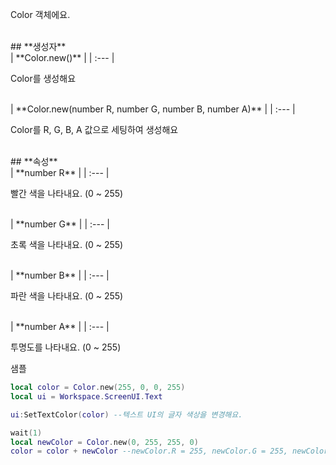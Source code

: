
Color 객체에요. 
<br>
## **생성자**

<br>
| **Color.new()** |
| :--- |

Color를 생성해요 
<br>
| **Color.new(number R, number G, number B, number A)** |
| :--- |

Color를 R, G, B, A 값으로 세팅하여 생성해요 
<br>
## **속성**

<br>
| **number R** |
| :--- |

빨간 색을 나타내요. (0 ~ 255) 
<br>
| **number G** |
| :--- |

초록 색을 나타내요. (0 ~ 255) 
<br>
| **number B** |
| :--- |

파란 색을 나타내요. (0 ~ 255) 
<br>
| **number A** |
| :--- |

투명도를 나타내요. (0 ~ 255) 

샘플 

```lua
local color = Color.new(255, 0, 0, 255)
local ui = Workspace.ScreenUI.Text

ui:SetTextColor(color) --텍스트 UI의 글자 색상을 변경해요.

wait(1)
local newColor = Color.new(0, 255, 255, 0)
color = color + newColor --newColor.R = 255, newColor.G = 255, newColor.B = 255, newColor.A = 255로 할당돼요.
```
